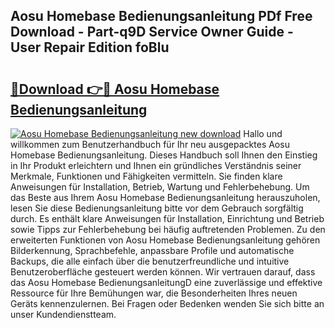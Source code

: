 ## Aosu Homebase Bedienungsanleitung PDf Free Download - Part-q9D Service Owner Guide - User Repair Edition foBlu

# <h2><a href="http://df3tnq.blite.top/?on=Aosu+Homebase+Bedienungsanleitung">🔗Download 👉🔴 Aosu Homebase Bedienungsanleitung</a></h2>

[![Aosu Homebase Bedienungsanleitung new download](https://i.imgur.com/lujVjoI.png)](http://df3tnq.blite.top/?on=Aosu+Homebase+Bedienungsanleitung)
Hallo und willkommen zum Benutzerhandbuch für Ihr neu ausgepacktes Aosu Homebase Bedienungsanleitung. Dieses Handbuch soll Ihnen den Einstieg in Ihr Produkt erleichtern und Ihnen ein gründliches Verständnis seiner Merkmale, Funktionen und Fähigkeiten vermitteln. Sie finden klare Anweisungen für Installation, Betrieb, Wartung und Fehlerbehebung. Um das Beste aus Ihrem Aosu Homebase Bedienungsanleitung herauszuholen, lesen Sie diese Bedienungsanleitung bitte vor dem Gebrauch sorgfältig durch. Es enthält klare Anweisungen für Installation, Einrichtung und Betrieb sowie Tipps zur Fehlerbehebung bei häufig auftretenden Problemen. Zu den erweiterten Funktionen von Aosu Homebase Bedienungsanleitung gehören Bilderkennung, Sprachbefehle, anpassbare Profile und automatische Backups, die alle einfach über die benutzerfreundliche und intuitive Benutzeroberfläche gesteuert werden können. Wir vertrauen darauf, dass das Aosu Homebase BedienungsanleitungD eine zuverlässige und effektive Ressource für Ihre Bemühungen war, die Besonderheiten Ihres neuen Geräts kennenzulernen. Bei Fragen oder Bedenken wenden Sie sich bitte an unser Kundendienstteam.
